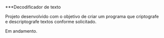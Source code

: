 ***Decodificador de texto

Projeto desenvolvido com o objetivo de criar um programa que criptografe  e descriptografe textos conforme solicitado.



Em andamento.

